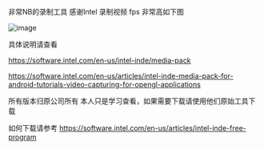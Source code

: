 非常NB的录制工具 感谢Intel
录制视频 fps 非常高如下图

![image](https://raw.githubusercontent.com/hai046/Media-Pack/master/8E4C825D7DA17B740515F63C4931F7AB.jpg’)


具体说明请查看  


https://software.intel.com/en-us/intel-inde/media-pack

https://software.intel.com/en-us/articles/intel-inde-media-pack-for-android-tutorials-video-capturing-for-opengl-applications


所有版本归原公司所有 本人只是学习查看，如果需要下载请使用他们原始工具下载 

如何下载请参考 https://software.intel.com/en-us/articles/intel-inde-free-program

